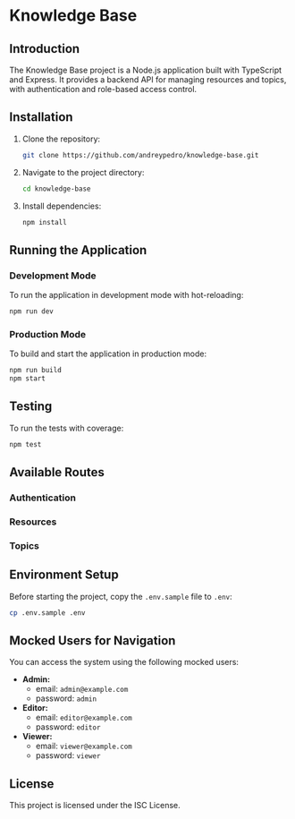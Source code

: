 # Knowledge Base

## Introduction

The Knowledge Base project is a Node.js application built with TypeScript and Express. It provides a backend API for managing resources and topics, with authentication and role-based access control.

## Installation

1. Clone the repository:

   ```bash
   git clone https://github.com/andreypedro/knowledge-base.git
   ```

2. Navigate to the project directory:

   ```bash
   cd knowledge-base
   ```

3. Install dependencies:
   ```bash
   npm install
   ```

## Running the Application

### Development Mode

To run the application in development mode with hot-reloading:

```bash
npm run dev
```

### Production Mode

To build and start the application in production mode:

```bash
npm run build
npm start
```

## Testing

To run the tests with coverage:

```bash
npm test
```

## Available Routes

### Authentication

### Resources

### Topics

## Environment Setup

Before starting the project, copy the `.env.sample` file to `.env`:

```sh
cp .env.sample .env
```

## Mocked Users for Navigation

You can access the system using the following mocked users:

- **Admin:**
  - email: `admin@example.com`
  - password: `admin`
- **Editor:**
  - email: `editor@example.com`
  - password: `editor`
- **Viewer:**
  - email: `viewer@example.com`
  - password: `viewer`

## License

This project is licensed under the ISC License.
